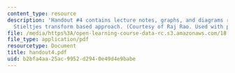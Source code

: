 ```yaml
---
content_type: resource
description: 'Handout #4 contains lecture notes, graphs, and diagrams related to the
  Stieltjes transform based approach. (Courtesy of Raj Rao. Used with permission.)'
file: /media/https%3A/open-learning-course-data-rc.s3.amazonaws.com/18-338j-infinite-random-matrix-theory-fall-2004/b2bfa4aa25ac9952d2940e49d4e9babe_handout4.pdf
file_type: application/pdf
resourcetype: Document
title: handout4.pdf
uid: b2bfa4aa-25ac-9952-d294-0e49d4e9babe
---
```

